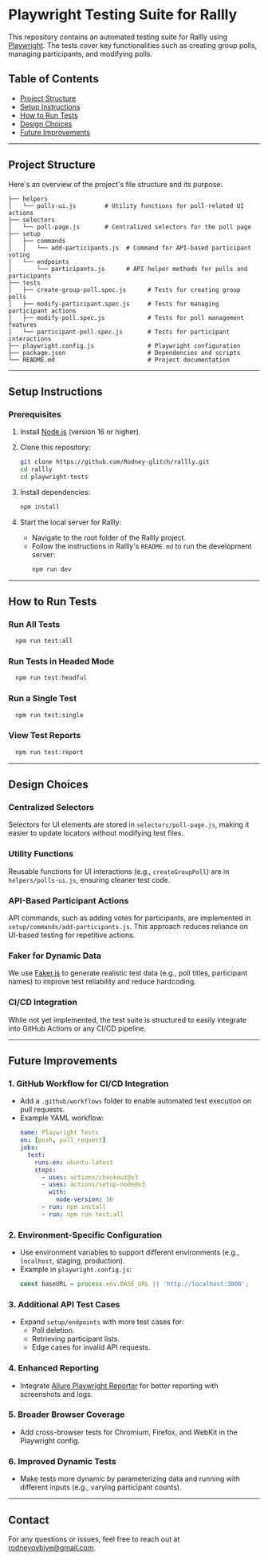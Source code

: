 
# Playwright Testing Suite for Rallly

This repository contains an automated testing suite for Rallly using [Playwright](https://playwright.dev/). The tests cover key functionalities such as creating group polls, managing participants, and modifying polls.

## Table of Contents
- [Project Structure](#project-structure)
- [Setup Instructions](#setup-instructions)
- [How to Run Tests](#how-to-run-tests)
- [Design Choices](#design-choices)
- [Future Improvements](#future-improvements)

---

## Project Structure

Here's an overview of the project's file structure and its purpose:

```
├── helpers
│   └── polls-ui.js        # Utility functions for poll-related UI actions
├── selectors
│   └── poll-page.js       # Centralized selectors for the poll page
├── setup
│   ├── commands
│   │   └── add-participants.js  # Command for API-based participant voting
│   └── endpoints
│       └── participants.js      # API helper methods for polls and participants
├── tests
│   ├── create-group-poll.spec.js      # Tests for creating group polls
│   ├── modify-participant.spec.js     # Tests for managing participant actions
│   ├── modify-poll.spec.js            # Tests for poll management features
│   └── participant-poll.spec.js       # Tests for participant interactions
├── playwright.config.js               # Playwright configuration
├── package.json                       # Dependencies and scripts
└── README.md                          # Project documentation
```

---

## Setup Instructions

### Prerequisites
1. Install [Node.js](https://nodejs.org/) (version 16 or higher).
2. Clone this repository:  
   ```bash
   git clone https://github.com/Rodney-glitch/rallly.git
   cd rallly
   cd playwright-tests
   ```

3. Install dependencies:  
   ```bash
   npm install
   ```

4. Start the local server for Rallly:
   - Navigate to the root folder of the Rallly project.
   - Follow the instructions in Rallly's `README.md` to run the development server:  
     ```bash
     npm run dev
     ```

---

## How to Run Tests

### Run All Tests
```bash
  npm run test:all
```

### Run Tests in Headed Mode
```bash
  npm run test:headful
```

### Run a Single Test
```bash
  npm run test:single
```

### View Test Reports
```bash
  npm run test:report
```

---

## Design Choices

### Centralized Selectors
Selectors for UI elements are stored in `selectors/poll-page.js`, making it easier to update locators without modifying test files.

### Utility Functions
Reusable functions for UI interactions (e.g., `createGroupPoll`) are in `helpers/polls-ui.js`, ensuring cleaner test code.

### API-Based Participant Actions
API commands, such as adding votes for participants, are implemented in `setup/commands/add-participants.js`. This approach reduces reliance on UI-based testing for repetitive actions.

### Faker for Dynamic Data
We use [Faker.js](https://fakerjs.dev/) to generate realistic test data (e.g., poll titles, participant names) to improve test reliability and reduce hardcoding.

### CI/CD Integration
While not yet implemented, the test suite is structured to easily integrate into GitHub Actions or any CI/CD pipeline.

---

## Future Improvements

### 1. GitHub Workflow for CI/CD Integration
- Add a `.github/workflows` folder to enable automated test execution on pull requests.
- Example YAML workflow:
  ```yaml
  name: Playwright Tests
  on: [push, pull_request]
  jobs:
    test:
      runs-on: ubuntu-latest
      steps:
        - uses: actions/checkout@v3
        - uses: actions/setup-node@v3
          with:
            node-version: 16
        - run: npm install
        - run: npm run test:all
  ```

### 2. Environment-Specific Configuration
- Use environment variables to support different environments (e.g., `localhost`, staging, production).
- Example in `playwright.config.js`:
  ```javascript
  const baseURL = process.env.BASE_URL || 'http://localhost:3000';
  ```

### 3. Additional API Test Cases
- Expand `setup/endpoints` with more test cases for:
  - Poll deletion.
  - Retrieving participant lists.
  - Edge cases for invalid API requests.

### 4. Enhanced Reporting
- Integrate [Allure Playwright Reporter](https://github.com/allure-framework/allure-js) for better reporting with screenshots and logs.

### 5. Broader Browser Coverage
- Add cross-browser tests for Chromium, Firefox, and WebKit in the Playwright config.

### 6. Improved Dynamic Tests
- Make tests more dynamic by parameterizing data and running with different inputs (e.g., varying participant counts).

---

## Contact

For any questions or issues, feel free to reach out at rodneyovbiye@gmail.com.
